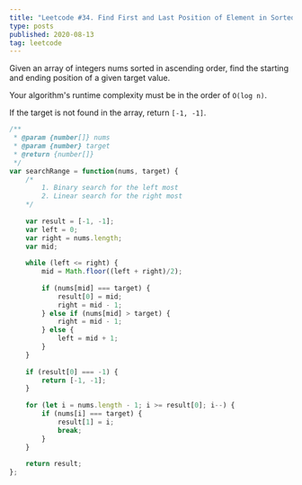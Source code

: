 ```yaml
---
title: "Leetcode #34. Find First and Last Position of Element in Sorted Array"
type: posts
published: 2020-08-13
tag: leetcode
---
```

Given an array of integers nums sorted in ascending order, find the starting and ending position of a given target value.

Your algorithm's runtime complexity must be in the order of `O(log n)`.

If the target is not found in the array, return `[-1, -1]`.

```javascript
/**
 * @param {number[]} nums
 * @param {number} target
 * @return {number[]}
 */
var searchRange = function(nums, target) {
    /*
        1. Binary search for the left most
        2. Linear search for the right most
    */
    
    var result = [-1, -1];
    var left = 0;
    var right = nums.length;
    var mid;
    
    while (left <= right) {
        mid = Math.floor((left + right)/2);
        
        if (nums[mid] === target) {
            result[0] = mid;
            right = mid - 1;
        } else if (nums[mid] > target) {
            right = mid - 1;
        } else {
            left = mid + 1;
        }
    }
    
    if (result[0] === -1) {
        return [-1, -1];
    }
    
    for (let i = nums.length - 1; i >= result[0]; i--) {
        if (nums[i] === target) {
            result[1] = i;
            break;
        }
    }
    
    return result;
};
```

<!-- more -->